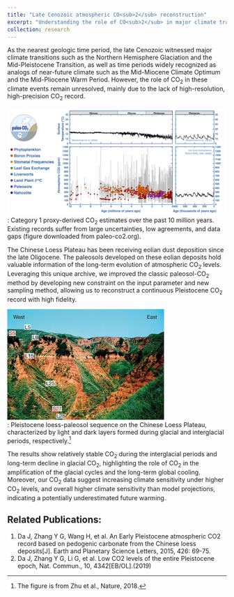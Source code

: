 ```yaml
---
title: "Late Cenozoic atmospheric CO<sub>2</sub> reconstruction"
excerpt: "Understanding the role of CO<sub>2</sub> in major climate transitions. <br/><img src='/images/65MaCO2.jpg'>"
collection: research
---
```


As the nearest geologic time period, the late Cenozoic witnessed major climate transitions such as the Northern Hemisphere Glaciation and the Mid-Pleistocene Transition, as well as time periods widely recognized as analogs of near-future climate such as the Mid-Miocene Climate Optimum and the Mid-Pliocene Warm Period. However, the role of CO<sub>2</sub> in these climate events remain unresolved, mainly due to the lack of high-resolution, high-precision CO<sub>2</sub> record.    

![Atmospheric CO2 levels over the past 10 Ma](/images/10Ma_co2_plot.png)       
: Category 1 proxy-derived CO<sub>2</sub> estimates over the past 10 million years. Existing records suffer from large uncertainties, low agreements, and data gaps (figure downloaded from paleo-co2.org). 

The Chinese Loess Plateau has been receiving eolian dust deposition since the late Oligocene. The paleosols developed on these eolian deposits hold valuable information of the long-term evolution of atmospheric CO<sub>2</sub> levels. Leveraging this unique archive, we improved the classic paleosol-CO<sub>2</sub> method by developing new constraint on the input parameter and new sampling method, allowing us to reconstruct a continuous Pleistocene CO<sub>2</sub> record with high fidelity. 

![Pleistocene loess-paleosol sequence](/images/loess-paleosol.jpg)      
: Pleistocene loess-paleosol sequence on the Chinese Loess Plateau, characterized by light and dark layers formed during glacial and interglacial periods, respectively.[^1]

[^1]: The figure is from Zhu et al., Nature, 2018. 

The results show relatively stable CO<sub>2</sub> during the interglacial periods and long-term decline in glacial CO<sub>2</sub>, highlighting the role of CO<sub>2</sub> in the amplification of the glacial cycles and the long-term global cooling. Moreover, our CO<sub>2</sub> data suggest increasing climate sensitivity under higher CO<sub>2</sub> levels, and overall higher climate sensitivity than model projections, indicating a potentially underestimated future warming.    

## Related Publications:

   1. Da J, Zhang Y G, Wang H, et al. An Early Pleistocene atmospheric CO2 record based on pedogenic carbonate from the Chinese loess deposits[J]. Earth and Planetary Science Letters, 2015, 426: 69-75. 
   2. Da J, Zhang Y G, Li G, et al. Low CO2 levels of the entire Pleistocene epoch, Nat. Commun., 10, 4342[EB/OL].(2019) 


